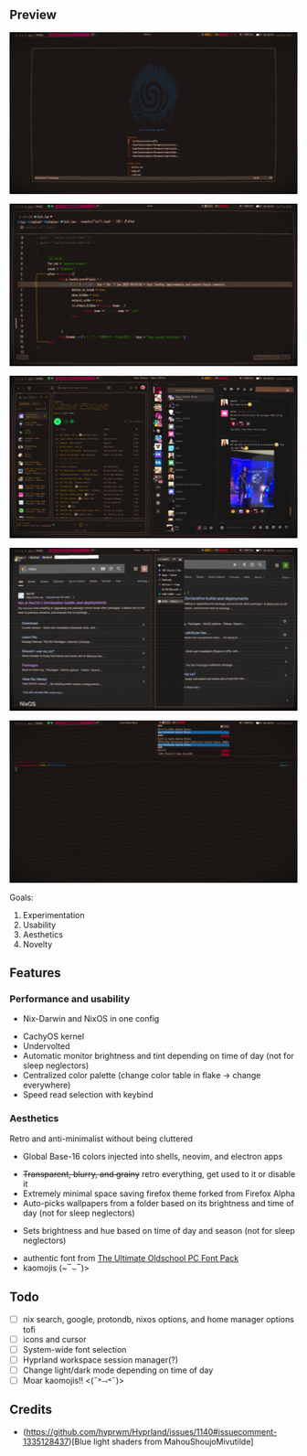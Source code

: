 ## Preview
[![neovim dashboard](./images/neovim-dash.png)](URL)

[![neovim](./images/neovim.png)](URL)

[![css injectable apps](./images/js-apps.png)](URL)

[![firefox based browsers](./images/browsers.png)](URL)

[![AGS shell widgets](./images/audio-panel.png)](URL)

Goals:
1. Experimentation
1. Usability
1. Aesthetics
1. Novelty

## Features 
### Performance and usability
- Nix-Darwin and NixOS in one config
+ CachyOS kernel
+ Undervolted
+ Automatic monitor brightness and tint depending on time of day (not for sleep neglectors)
+ Centralized color palette (change color table in flake -> change everywhere)
+ Speed read selection with keybind

### Aesthetics
Retro and anti-minimalist without being cluttered
- Global Base-16 colors injected into shells, neovim, and electron apps
+ ~~Transparent, blurry, and grainy~~ retro everything, get used to it or disable it
+ Extremely minimal space saving firefox theme forked from Firefox Alpha
+ Auto-picks wallpapers from a folder based on its brightness and time of day (not for sleep neglectors)
- Sets brightness and hue based on time of day and season (not for sleep neglectors)
+ authentic font from [The Ultimate Oldschool PC Font Pack](int10h.org)
+ kaomojis (~‾⌣‾)> 

## Todo
- [ ] nix search, google, protondb, nixos options, and home manager options tofi
- [ ] icons and cursor
- [ ] System-wide font selection
- [ ] Hyprland workspace session manager(?)
- [ ] Change light/dark mode depending on time of day
- [ ] Moar kaomojis!! <(˶˃⤙˂˶)> 

## Credits
 - (https://github.com/hyprwm/Hyprland/issues/1140#issuecomment-1335128437)[Blue light shaders from MahouShoujoMivutilde]
